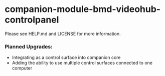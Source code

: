 # companion-module-bmd-videohub-controlpanel
Please see HELP.md and LICENSE for more information.


### Planned Upgrades:
* Integrating as a control surface into companion core
* Adding the ability to use multiple control surfaces connected to one computer
